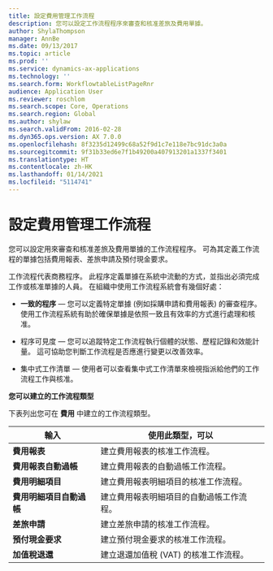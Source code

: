 ```yaml
---
title: 設定費用管理工作流程
description: 您可以設定工作流程程序來審查和核准差旅及費用單據。
author: ShylaThompson
manager: AnnBe
ms.date: 09/13/2017
ms.topic: article
ms.prod: ''
ms.service: dynamics-ax-applications
ms.technology: ''
ms.search.form: WorkflowtableListPageRnr
audience: Application User
ms.reviewer: roschlom
ms.search.scope: Core, Operations
ms.search.region: Global
ms.author: shylaw
ms.search.validFrom: 2016-02-28
ms.dyn365.ops.version: AX 7.0.0
ms.openlocfilehash: 8f3235d12499c68a52f9d1c7e118e7bc91dc3a0a
ms.sourcegitcommit: 9f31b33ed6e7f1b49200a407913201a1337f3401
ms.translationtype: HT
ms.contentlocale: zh-HK
ms.lasthandoff: 01/14/2021
ms.locfileid: "5114741"
---
```

# <a name="set-up-expense-management-workflows"></a>設定費用管理工作流程

您可以設定用來審查和核准差旅及費用單據的工作流程程序。 可為其定義工作流程的單據包括費用報表、差旅申請及預付現金要求。

工作流程代表商務程序。 此程序定義單據在系統中流動的方式，並指出必須完成工作或核准單據的人員。 在組織中使用工作流程系統會有幾個好處：

-   **一致的程序** — 您可以定義特定單據 (例如採購申請和費用報表) 的審查程序。 使用工作流程系統有助於確保單據是依照一致且有效率的方式進行處理和核准。

-   程序可見度 — 您可以追蹤特定工作流程執行個體的狀態、歷程記錄和效能計量。 這可協助您判斷工作流程是否應進行變更以改善效率。

-   集中式工作清單 — 使用者可以查看集中式工作清單來檢視指派給他們的工作流程工作與核准。 

**您可以建立的工作流程類型**

下表列出您可在 **費用** 中建立的工作流程類型。


|              <strong>輸入</strong>              |                   <strong>使用此類型，可以</strong>                   |
|-------------------------------------------------|-----------------------------------------------------------------------|
|         <strong>費用報表</strong>         |            建立費用報表的核准工作流程。             |
|  <strong>費用報表自動過帳</strong>   |        建立費用報表的自動過帳工作流程。        |
|       <strong>費用明細項目</strong>        |     建立費用報表明細項目的核准工作流程。      |
| <strong>費用明細項目自動過帳</strong> | 建立費用報表明細項目的自動過帳工作流程。 |
|       <strong>差旅申請</strong>       |          建立差旅申請的核准工作流程。           |
|      <strong>預付現金要求</strong>      |         建立預付現金要求的核准工作流程。          |
|        <strong>加值稅退還</strong>        | 建立退還加值稅 (VAT) 的核准工作流程。  |

